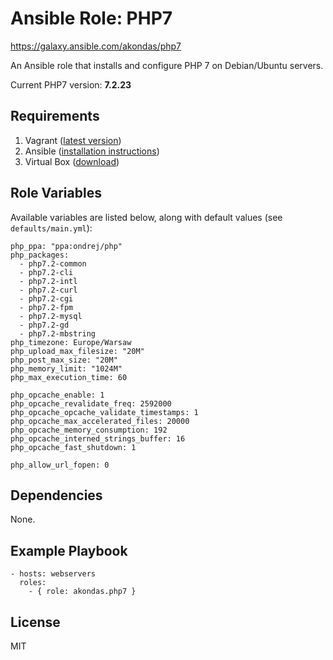 # Ansible Role: PHP7

https://galaxy.ansible.com/akondas/php7

An Ansible role that installs and configure PHP 7 on Debian/Ubuntu servers.

Current PHP7 version: **7.2.23**

## Requirements

1. Vagrant ([latest version](https://www.vagrantup.com/downloads.html))
2. Ansible ([installation instructions](http://docs.ansible.com/intro_installation.html))
3. Virtual Box ([download](https://www.virtualbox.org/wiki/Downloads))

## Role Variables

Available variables are listed below, along with default values (see `defaults/main.yml`):

    php_ppa: "ppa:ondrej/php"
    php_packages:
      - php7.2-common
      - php7.2-cli
      - php7.2-intl
      - php7.2-curl
      - php7.2-cgi
      - php7.2-fpm
      - php7.2-mysql
      - php7.2-gd
      - php7.2-mbstring
    php_timezone: Europe/Warsaw
    php_upload_max_filesize: "20M"
    php_post_max_size: "20M"
    php_memory_limit: "1024M"
    php_max_execution_time: 60

    php_opcache_enable: 1
    php_opcache_revalidate_freq: 2592000
    php_opcache_opcache_validate_timestamps: 1
    php_opcache_max_accelerated_files: 20000
    php_opcache_memory_consumption: 192
    php_opcache_interned_strings_buffer: 16
    php_opcache_fast_shutdown: 1

    php_allow_url_fopen: 0

## Dependencies

None.

## Example Playbook

    - hosts: webservers
      roles:
        - { role: akondas.php7 }

## License

MIT
